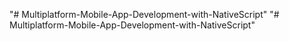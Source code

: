 "# Multiplatform-Mobile-App-Development-with-NativeScript" 
"# Multiplatform-Mobile-App-Development-with-NativeScript" 
